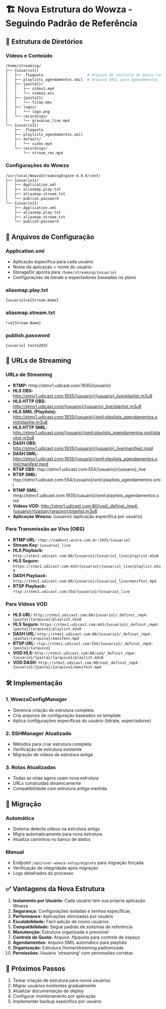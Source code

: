 # 🏗️ Nova Estrutura do Wowza - Seguindo Padrão de Referência

## 📁 Estrutura de Diretórios

### Vídeos e Conteúdo
```bash
/home/streaming/
├── {usuario1}/
│   ├── .ftpquota                    # Arquivo de controle de quota (em bytes)
│   ├── playlists_agendamentos.smil  # Arquivo SMIL para agendamentos
│   ├── {pasta1}/
│   │   ├── video1.mp4
│   │   └── video2.avi
│   ├── {pasta2}/
│   │   └── filme.mkv
│   ├── logos/
│   │   └── logo.png
│   └── recordings/
│       └── gravacao_live.mp4
└── {usuario2}/
    ├── .ftpquota
    ├── playlists_agendamentos.smil
    ├── default/
    │   └── video.mp4
    └── recordings/
        └── stream_rec.mp4
```

### Configurações do Wowza
```bash
/usr/local/WowzaStreamingEngine-4.8.0/conf/
├── {usuario1}/
│   ├── Application.xml
│   ├── aliasmap.play.txt
│   ├── aliasmap.stream.txt
│   └── publish.password
└── {usuario2}/
    ├── Application.xml
    ├── aliasmap.play.txt
    ├── aliasmap.stream.txt
    └── publish.password
```

## 📄 Arquivos de Configuração

### Application.xml
- Aplicação específica para cada usuário
- Nome da aplicação = nome do usuário
- StorageDir aponta para `/home/streaming/{usuario}`
- Configurações de bitrate e espectadores baseadas no plano

### aliasmap.play.txt
```
{usuario}=${Stream.Name}
```

### aliasmap.stream.txt
```
*=${Stream.Name}
```

### publish.password
```
{usuario} teste2025
```

## 🔗 URLs de Streaming

### URLs de Streaming
- **RTMP:** rtmp://stmv1.udicast.com:1935/{usuario}
- **HLS OBS:** http://stmv1.udicast.com:1935/{usuario}/{usuario}_live/playlist.m3u8
- **HLS HTTP OBS:** http://stmv1.udicast.com/{usuario}/{usuario}_live/playlist.m3u8
- **HLS SMIL (Playlists):** http://stmv1.udicast.com:1935/{usuario}/smil:playlists_agendamentos.smil/playlist.m3u8
- **HLS HTTP SMIL:** http://stmv1.udicast.com/{usuario}/smil:playlists_agendamentos.smil/playlist.m3u8
- **DASH OBS:** http://stmv1.udicast.com:1935/{usuario}/{usuario}_live/manifest.mpd
- **DASH SMIL:** http://stmv1.udicast.com:1935/{usuario}/smil:playlists_agendamentos.smil/manifest.mpd
- **RTSP OBS:** rtsp://stmv1.udicast.com:554/{usuario}/{usuario}_live
- **RTSP SMIL:** rtsp://stmv1.udicast.com:554/{usuario}/smil:playlists_agendamentos.smil
- **RTMP SMIL:** rtmp://stmv1.udicast.com:1935/{usuario}/smil:playlists_agendamentos.smil
- **Vídeos VOD:** http://stmv1.udicast.com:80/vod/_definst_/mp4:{usuario}/{pasta}/{arquivo}/playlist.m3u8
- **Aplicação Wowza:** {usuario} (aplicação específica por usuário)

### Para Transmissão ao Vivo (OBS)
- **RTMP URL:** `rtmp://samhost.wcore.com.br:1935/{usuario}`
- **Stream Key:** `{usuario}_live`
- **HLS Playback:** `http://stmv1.udicast.com:80/{usuario}/{usuario}_live/playlist.m3u8`
- **HLS Seguro:** `https://stmv1.udicast.com:443/{usuario}/{usuario}_live/playlist.m3u8`
- **DASH Playback:** `http://stmv1.udicast.com:80/{usuario}/{usuario}_live/manifest.mpd`
- **RTSP Playback:** `rtsp://stmv1.udicast.com:554/{usuario}/{usuario}_live`

### Para Vídeos VOD
- **HLS URL:** `http://stmv1.udicast.com:80/{usuario}/_definst_/mp4:{pasta}/{arquivo}/playlist.m3u8`
- **HLS Seguro:** `https://stmv1.udicast.com:443/{usuario}/_definst_/mp4:{pasta}/{arquivo}/playlist.m3u8`
- **DASH URL:** `http://stmv1.udicast.com:80/{usuario}/_definst_/mp4:{pasta}/{arquivo}/manifest.mpd`
- **RTSP URL:** `rtsp://stmv1.udicast.com:554/{usuario}/_definst_/mp4:{pasta}/{arquivo}`
- **VOD HLS:** `http://stmv1.udicast.com:80/vod/_definst_/mp4:{usuario}/{pasta}/{arquivo}/playlist.m3u8`
- **VOD DASH:** `http://stmv1.udicast.com:80/vod/_definst_/mp4:{usuario}/{pasta}/{arquivo}/manifest.mpd`

## 🛠️ Implementação

### 1. WowzaConfigManager
- Gerencia criação de estrutura completa
- Cria arquivos de configuração baseados no template
- Aplica configurações específicas do usuário (bitrate, espectadores)

### 2. SSHManager Atualizado
- Métodos para criar estrutura completa
- Verificação de estrutura existente
- Migração de vídeos da estrutura antiga

### 3. Rotas Atualizadas
- Todas as rotas agora usam nova estrutura
- URLs construídas dinamicamente
- Compatibilidade com estrutura antiga mantida

## 🔄 Migração

### Automática
- Sistema detecta vídeos na estrutura antiga
- Migra automaticamente para nova estrutura
- Atualiza caminhos no banco de dados

### Manual
- Endpoint `/api/user-wowza-setup/migrate` para migração forçada
- Verificação de integridade após migração
- Logs detalhados do processo

## ✅ Vantagens da Nova Estrutura

1. **Isolamento por Usuário:** Cada usuário tem sua própria aplicação Wowza
2. **Segurança:** Configurações isoladas e senhas específicas
3. **Performance:** Aplicações otimizadas por usuário
4. **Escalabilidade:** Fácil adição de novos usuários
5. **Compatibilidade:** Segue padrão de sistemas de referência
6. **Manutenção:** Estrutura organizada e previsível
7. **Controle de Quota:** Arquivo .ftpquota para controle de espaço
8. **Agendamentos:** Arquivo SMIL automático para playlists
9. **Organização:** Estrutura /home/streaming padronizada
10. **Permissões:** Usuário 'streaming' com permissões corretas

## 🚀 Próximos Passos

1. Testar criação de estrutura para novos usuários
2. Migrar usuários existentes gradualmente
3. Atualizar documentação de deploy
4. Configurar monitoramento por aplicação
5. Implementar backup específico por usuário